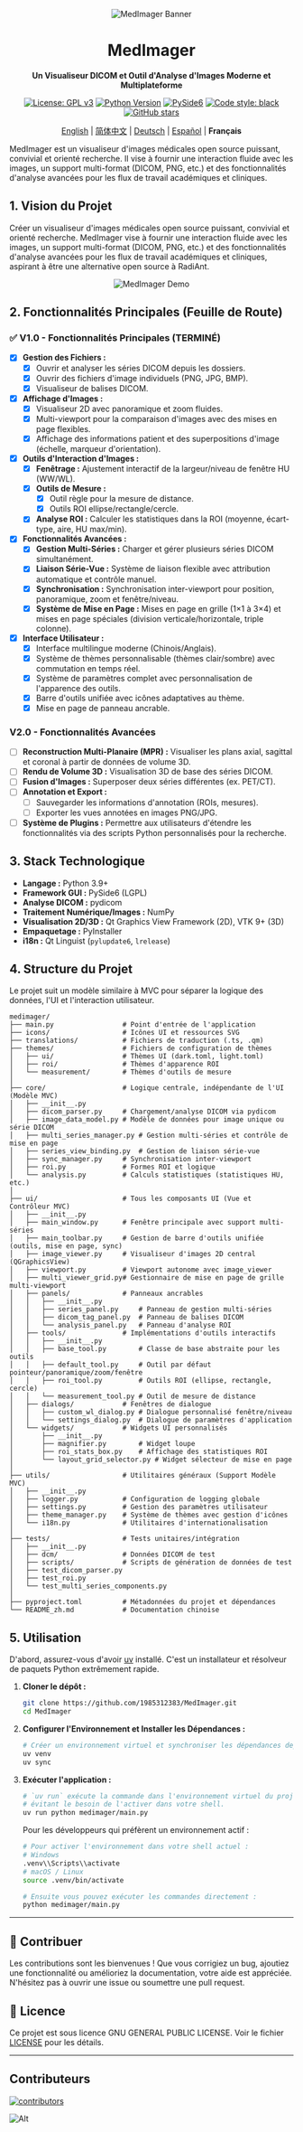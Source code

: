 <div align="center">

![MedImager Banner](medimager/icons/banner.png)

</div>

<div align="center">

# MedImager
**Un Visualiseur DICOM et Outil d'Analyse d'Images Moderne et Multiplateforme**

[![License: GPL v3](https://img.shields.io/badge/License-GPLv3-blue.svg)](https://www.gnu.org/licenses/gpl-3.0)
[![Python Version](https://img.shields.io/badge/Python-3.9+-brightgreen.svg)](https://www.python.org/)
[![PySide6](https://img.shields.io/badge/UI-PySide6-informational.svg)](https://www.qt.io/qt-for-python)
[![Code style: black](https://img.shields.io/badge/code%20style-black-000000.svg)](https://github.com/psf/black)
[![GitHub stars](https://img.shields.io/github/stars/1985312383/MedImager.svg?style=social&label=Star)](https://github.com/1985312383/MedImager)

[English](README.md) | [简体中文](README_zh.md) | [Deutsch](README_de.md) | [Español](README_es.md) | **Français**

</div>

MedImager est un visualiseur d'images médicales open source puissant, convivial et orienté recherche. Il vise à fournir une interaction fluide avec les images, un support multi-format (DICOM, PNG, etc.) et des fonctionnalités d'analyse avancées pour les flux de travail académiques et cliniques.

## 1. Vision du Projet

Créer un visualiseur d'images médicales open source puissant, convivial et orienté recherche. MedImager vise à fournir une interaction fluide avec les images, un support multi-format (DICOM, PNG, etc.) et des fonctionnalités d'analyse avancées pour les flux de travail académiques et cliniques, aspirant à être une alternative open source à RadiAnt.

<div align="center">

![MedImager Demo](preview.png)

</div>

## 2. Fonctionnalités Principales (Feuille de Route)

### ✅ V1.0 - Fonctionnalités Principales (TERMINÉ)
- [x] **Gestion des Fichiers :**
    - [x] Ouvrir et analyser les séries DICOM depuis les dossiers.
    - [x] Ouvrir des fichiers d'image individuels (PNG, JPG, BMP).
    - [x] Visualiseur de balises DICOM.
- [x] **Affichage d'Images :**
    - [x] Visualiseur 2D avec panoramique et zoom fluides.
    - [x] Multi-viewport pour la comparaison d'images avec des mises en page flexibles.
    - [x] Affichage des informations patient et des superpositions d'image (échelle, marqueur d'orientation).
- [x] **Outils d'Interaction d'Images :**
    - [x] **Fenêtrage :** Ajustement interactif de la largeur/niveau de fenêtre HU (WW/WL).
    - [x] **Outils de Mesure :**
        - [x] Outil règle pour la mesure de distance.
        - [x] Outils ROI ellipse/rectangle/cercle.
    - [x] **Analyse ROI :** Calculer les statistiques dans la ROI (moyenne, écart-type, aire, HU max/min).
- [x] **Fonctionnalités Avancées :**
    - [x] **Gestion Multi-Séries :** Charger et gérer plusieurs séries DICOM simultanément.
    - [x] **Liaison Série-Vue :** Système de liaison flexible avec attribution automatique et contrôle manuel.
    - [x] **Synchronisation :** Synchronisation inter-viewport pour position, panoramique, zoom et fenêtre/niveau.
    - [x] **Système de Mise en Page :** Mises en page en grille (1×1 à 3×4) et mises en page spéciales (division verticale/horizontale, triple colonne).
- [x] **Interface Utilisateur :**
    - [x] Interface multilingue moderne (Chinois/Anglais).
    - [x] Système de thèmes personnalisable (thèmes clair/sombre) avec commutation en temps réel.
    - [x] Système de paramètres complet avec personnalisation de l'apparence des outils.
    - [x] Barre d'outils unifiée avec icônes adaptatives au thème.
    - [x] Mise en page de panneau ancrable.

### V2.0 - Fonctionnalités Avancées
- [ ] **Reconstruction Multi-Planaire (MPR) :** Visualiser les plans axial, sagittal et coronal à partir de données de volume 3D.
- [ ] **Rendu de Volume 3D :** Visualisation 3D de base des séries DICOM.
- [ ] **Fusion d'Images :** Superposer deux séries différentes (ex. PET/CT).
- [ ] **Annotation et Export :**
    - [ ] Sauvegarder les informations d'annotation (ROIs, mesures).
    - [ ] Exporter les vues annotées en images PNG/JPG.
- [ ] **Système de Plugins :** Permettre aux utilisateurs d'étendre les fonctionnalités via des scripts Python personnalisés pour la recherche.

## 3. Stack Technologique

* **Langage :** Python 3.9+
* **Framework GUI :** PySide6 (LGPL)
* **Analyse DICOM :** pydicom
* **Traitement Numérique/Images :** NumPy
* **Visualisation 2D/3D :** Qt Graphics View Framework (2D), VTK 9+ (3D)
* **Empaquetage :** PyInstaller
* **i18n :** Qt Linguist (`pylupdate6`, `lrelease`)

## 4. Structure du Projet

Le projet suit un modèle similaire à MVC pour séparer la logique des données, l'UI et l'interaction utilisateur.

```
medimager/
├── main.py                 # Point d'entrée de l'application
├── icons/                  # Icônes UI et ressources SVG
├── translations/           # Fichiers de traduction (.ts, .qm)
├── themes/                 # Fichiers de configuration de thèmes
│   ├── ui/                 # Thèmes UI (dark.toml, light.toml)
│   ├── roi/                # Thèmes d'apparence ROI
│   └── measurement/        # Thèmes d'outils de mesure
│
├── core/                   # Logique centrale, indépendante de l'UI (Modèle MVC)
│   ├── __init__.py
│   ├── dicom_parser.py     # Chargement/analyse DICOM via pydicom
│   ├── image_data_model.py # Modèle de données pour image unique ou série DICOM
│   ├── multi_series_manager.py # Gestion multi-séries et contrôle de mise en page
│   ├── series_view_binding.py  # Gestion de liaison série-vue
│   ├── sync_manager.py     # Synchronisation inter-viewport
│   ├── roi.py              # Formes ROI et logique
│   └── analysis.py         # Calculs statistiques (statistiques HU, etc.)
│
├── ui/                     # Tous les composants UI (Vue et Contrôleur MVC)
│   ├── __init__.py
│   ├── main_window.py      # Fenêtre principale avec support multi-séries
│   ├── main_toolbar.py     # Gestion de barre d'outils unifiée (outils, mise en page, sync)
│   ├── image_viewer.py     # Visualiseur d'images 2D central (QGraphicsView)
│   ├── viewport.py         # Viewport autonome avec image_viewer
│   ├── multi_viewer_grid.py# Gestionnaire de mise en page de grille multi-viewport
│   ├── panels/             # Panneaux ancrables
│   │   ├── __init__.py
│   │   ├── series_panel.py     # Panneau de gestion multi-séries
│   │   ├── dicom_tag_panel.py  # Panneau de balises DICOM
│   │   └── analysis_panel.py   # Panneau d'analyse ROI
│   ├── tools/              # Implémentations d'outils interactifs
│   │   ├── __init__.py
│   │   ├── base_tool.py        # Classe de base abstraite pour les outils
│   │   ├── default_tool.py     # Outil par défaut pointeur/panoramique/zoom/fenêtre
│   │   ├── roi_tool.py         # Outils ROI (ellipse, rectangle, cercle)
│   │   └── measurement_tool.py # Outil de mesure de distance
│   ├── dialogs/            # Fenêtres de dialogue
│   │   ├── custom_wl_dialog.py # Dialogue personnalisé fenêtre/niveau
│   │   └── settings_dialog.py  # Dialogue de paramètres d'application
│   └── widgets/            # Widgets UI personnalisés
│       ├── __init__.py
│       ├── magnifier.py        # Widget loupe
│       ├── roi_stats_box.py    # Affichage des statistiques ROI
│       └── layout_grid_selector.py # Widget sélecteur de mise en page
│
├── utils/                  # Utilitaires généraux (Support Modèle MVC)
│   ├── __init__.py
│   ├── logger.py           # Configuration de logging globale
│   ├── settings.py         # Gestion des paramètres utilisateur
│   ├── theme_manager.py    # Système de thèmes avec gestion d'icônes
│   └── i18n.py             # Utilitaires d'internationalisation
│
├── tests/                  # Tests unitaires/intégration
│   ├── __init__.py
│   ├── dcm/                # Données DICOM de test
│   ├── scripts/            # Scripts de génération de données de test
│   ├── test_dicom_parser.py
│   ├── test_roi.py
│   └── test_multi_series_components.py
│
├── pyproject.toml          # Métadonnées du projet et dépendances
└── README_zh.md            # Documentation chinoise
```

## 5. Utilisation

D'abord, assurez-vous d'avoir [uv](https://github.com/astral-sh/uv) installé. C'est un installateur et résolveur de paquets Python extrêmement rapide.

1.  **Cloner le dépôt :**
    ```bash
    git clone https://github.com/1985312383/MedImager.git
    cd MedImager
    ```

2.  **Configurer l'Environnement et Installer les Dépendances :**
    ```bash
    # Créer un environnement virtuel et synchroniser les dépendances depuis pyproject.toml
    uv venv
    uv sync
    ```

3.  **Exécuter l'application :**
    ```bash
    # `uv run` exécute la commande dans l'environnement virtuel du projet,
    # évitant le besoin de l'activer dans votre shell.
    uv run python medimager/main.py
    ```
    Pour les développeurs qui préfèrent un environnement actif :
    ```bash
    # Pour activer l'environnement dans votre shell actuel :
    # Windows
    .venv\\Scripts\\activate
    # macOS / Linux
    source .venv/bin/activate
    
    # Ensuite vous pouvez exécuter les commandes directement :
    python medimager/main.py
    ```

---

## 🤝 Contribuer

Les contributions sont les bienvenues ! Que vous corrigiez un bug, ajoutiez une fonctionnalité ou amélioriez la documentation, votre aide est appréciée. N'hésitez pas à ouvrir une issue ou soumettre une pull request.

## 📄 Licence

Ce projet est sous licence GNU GENERAL PUBLIC LICENSE. Voir le fichier [LICENSE](LICENSE) pour les détails.

---

## Contributeurs

[![contributors](https://contrib.rocks/image?repo=1985312383/MedImager)](https://github.com/1985312383/MedImager/graphs/contributors)

![Alt](https://repobeats.axiom.co/api/embed/13581311607b3b5dcd5a54cdde3bad22212af439.svg "Repobeats analytics image")